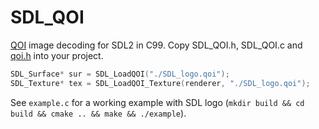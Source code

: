 # SDL_QOI

[QOI](https://github.com/phoboslab/qoi#readme) image decoding for SDL2 in C99. Copy SDL_QOI.h, SDL_QOI.c and [qoi.h](https://github.com/phoboslab/qoi/commit/03606a0be7bff7a734c805aea638d48ed0e5e72f) into your project.

```c
SDL_Surface* sur = SDL_LoadQOI("./SDL_logo.qoi");
SDL_Texture* tex = SDL_LoadQOI_Texture(renderer, "./SDL_logo.qoi");
```

See `example.c` for a working example with SDL logo (`mkdir build && cd build && cmake .. && make && ./example`).
